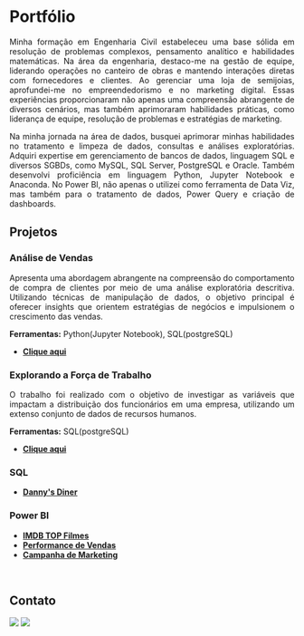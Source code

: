 # Portfólio
<div align="justify">
  <p>
    Minha formação em Engenharia Civil estabeleceu uma base sólida em resolução de problemas complexos, pensamento analítico e habilidades matemáticas. Na área da engenharia, destaco-me na gestão de equipe, liderando operações no canteiro de obras e mantendo interações diretas com fornecedores e clientes. Ao gerenciar uma loja de semijoias, aprofundei-me no empreendedorismo e no marketing digital. Essas experiências proporcionaram não apenas uma compreensão abrangente de diversos cenários, mas também aprimoraram habilidades práticas, como liderança de equipe, resolução de problemas e estratégias de marketing.
  </p>
  <p>
    Na minha jornada na área de dados, busquei aprimorar minhas habilidades no tratamento e limpeza de dados, consultas e análises exploratórias. Adquiri expertise em gerenciamento de bancos de dados, linguagem SQL e diversos SGBDs, como MySQL, SQL Server, PostgreSQL e Oracle. Também desenvolvi proficiência em linguagem Python, Jupyter Notebook e Anaconda. No Power BI, não apenas o utilizei como ferramenta de Data Viz, mas também para o tratamento de dados, Power Query e criação de dashboards.
  </p>

## Projetos

### Análise de Vendas
Apresenta uma abordagem abrangente na compreensão do comportamento de compra de clientes por meio de uma análise exploratória descritiva. Utilizando técnicas de manipulação de dados, o objetivo principal é oferecer insights que orientem estratégias de negócios e impulsionem o crescimento das vendas.

**Ferramentas:** Python(Jupyter Notebook), SQL(postgreSQL)

* **[Clique aqui](https://github.com/nadinne94/analise_vendas)**

### Explorando a Força de Trabalho
O trabalho foi realizado com o objetivo de investigar as variáveis que impactam a distribuição dos funcionários em uma empresa, utilizando um extenso conjunto de dados de recursos humanos.

**Ferramentas:** SQL(postgreSQL)

* **[Clique aqui](https://github.com/nadinne94/employeedataset)**

### SQL

* **<a href="https://github.com/nadinne94/dannys_diner">Danny's Diner</a>**

### Power BI
* **<a href="https://www.behance.net/gallery/180165445/IMDB-Top-10000-Filmes">IMDB TOP Filmes</a>**
* **[Performance de Vendas](https://app.powerbi.com/view?r=eyJrIjoiNzY3MTQ3MTMtOGY1Zi00OWZkLTk4MDQtZWY3Mjk2YjUzYTVmIiwidCI6IjdmYTg3YmQ3LTU0NzgtNDQ4Yy05Yjk2LWYzYjZjNGEwYzliMCJ9)**
* **[Campanha de Marketing](https://app.powerbi.com/view?r=eyJrIjoiM2RmNTIxMGEtMDFmZS00ODI3LTliNzgtOTdlMWRhYjJiMjNlIiwidCI6IjdmYTg3YmQ3LTU0NzgtNDQ4Yy05Yjk2LWYzYjZjNGEwYzliMCJ9)**

</div>

<br>

## Contato
<div align="left">
  <a href="https://www.linkedin.com/in/nadinne-cavalcante/" target="_blank"><img src="https://img.shields.io/badge/-LinkedIn-%230077B5?style=for-the-badge&logo=linkedin&logoColor=white" target="_blank"></a> 
  <a href="mailto:nadinnecavalcantesilva@gmail.com"><img src="https://img.shields.io/badge/-Gmail-%23333?style=for-the-badge&logo=gmail&logoColor=white" target="_blank"></a>
</div>
